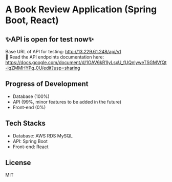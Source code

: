 # A Book Review Application (Spring Boot, React)
## ✨API is open for test now✨
Base URL of API for testing: http://13.229.61.248/api/v1  
📄 Read the API endpoints documentation here: https://docs.google.com/document/d/1OAV6kR1IyLsxU_fUQnlyweTSGMVfQt-iqZMMHYPq_0U/edit?usp=sharing  

## Progress of Development

- Database (100%)
- API (99%, minor features to be added in the future)
- Front-end (0%)

## Tech Stacks

- Database: AWS RDS MySQL
- API: Spring Boot
- Front-end: React

## License

MIT

